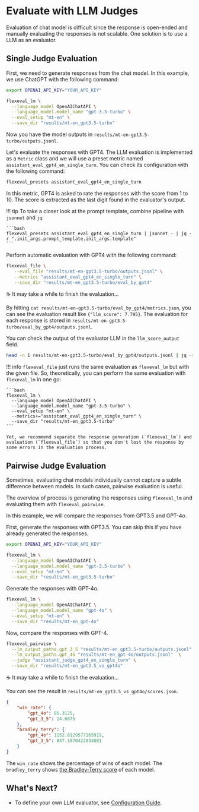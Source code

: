 # Evaluate with LLM Judges

Evaluation of chat model is difficult since the response is open-ended and manually evaluating the responses is not scalable.
One solution is to use a LLM as an evaluator.

## Single Judge Evaluation

First, we need to generate responses from the chat model.
In this example, we use ChatGPT with the following command:

```bash
export OPENAI_API_KEY="YOUR_API_KEY"

flexeval_lm \
  --language_model OpenAIChatAPI \
  --language_model.model_name "gpt-3.5-turbo" \
  --eval_setup "mt-en" \
  --save_dir "results/mt-en_gpt3.5-turbo"
```

Now you have the model outputs in `results/mt-en-gpt3.5-turbo/outputs.jsonl`.

Let's evaluate the responses with GPT4.
The LLM evaluation is implemented as a `Metric` class and we will use a preset metric named `assistant_eval_gpt4_en_single_turn`.
You can check its configuration with the following command:

```bash
flexeval_presets assistant_eval_gpt4_en_single_turn
```

In this metric, GPT4 is asked to rate the responses with the score from 1 to 10.
The score is extracted as the last digit found in the evaluator's output.

!!! tip
    To take a closer look at the prompt template, combine pipeline with `jsonnet` and `jq`:

    ```bash
    flexeval_presets assistant_eval_gpt4_en_single_turn | jsonnet - | jq -r ".init_args.prompt_template.init_args.template"
    ```

Perform automatic evaluation with GPT4 with the following command:

```bash
flexeval_file \
   --eval_file "results/mt-en-gpt3.5-turbo/outputs.jsonl" \
   --metrics "assistant_eval_gpt4_en_single_turn" \
   --save_dir "results/mt-en_gpt3.5-turbo/eval_by_gpt4"
```

☕️ It may take a while to finish the evaluation...

By hitting `cat results/mt-en-gpt3.5-turbo/eval_by_gpt4/metrics.json`, you can see the evaluation result like `{"llm_score": 7.795}`.
The evaluation for each response is stored in `results/mt-en-gpt3.5-turbo/eval_by_gpt4/outputs.jsonl`.

You can check the output of the evaluator LLM in the `llm_score_output` field.

```bash
head -n 1 results/mt-en-gpt3.5-turbo/eval_by_gpt4/outputs.jsonl | jq -r ".llm_output"
```

!!! info
    `flexeval_file` just runs the same evaluation as `flexeval_lm` but with the given file.
    So, theoretically, you can perform the same evaluation with `flexeval_lm` in one go:

    ```bash
    flexeval_lm \
      --language_model OpenAIChatAPI \
      --language_model.model_name "gpt-3.5-turbo" \
      --eval_setup "mt-en" \
      --metrics+="assistant_eval_gpt4_en_single_turn" \
      --save_dir "results/mt-en_gpt3.5-turbo"
    ```

    Yet, we recommend separate the response generation (`flexeval_lm`) and evaluation (`flexeval_file`) so that you don't lost the response by some errors in the evaluation process.

## Pairwise Judge Evaluation

Sometimes, evaluating chat models individually cannot capture a subtle difference between models.
In such cases, pairwise evaluation is useful.

The overview of process is generating the responses using `flexeval_lm` and evaluating them with `flexeval_pairwise`.

In this example, we will compare the responses from GPT3.5 and GPT-4o.

First, generate the responses with GPT3.5.
You can skip this if you have already generated the responses.

```bash
export OPENAI_API_KEY="YOUR_API_KEY"

flexeval_lm \
  --language_model OpenAIChatAPI \
  --language_model.model_name "gpt-3.5-turbo" \
  --eval_setup "mt-en" \
  --save_dir "results/mt-en_gpt3.5-turbo"
```

Generate the responses with GPT-4o.

```bash
flexeval_lm \
  --language_model OpenAIChatAPI \
  --language_model.model_name "gpt-4o" \
  --eval_setup "mt-en" \
  --save_dir "results/mt-en_gpt-4o"
```

Now, compare the responses with GPT-4.

```bash
flexeval_pairwise \
  --lm_output_paths.gpt_3_5 "results/mt-en_gpt3.5-turbo/outputs.jsonl"  \
  --lm_output_paths.gpt_4o "results/mt-en_gpt-4o/outputs.jsonl"  \
  --judge "assistant_judge_gpt4_en_single_turn" \
  --save_dir "results/mt-en_gpt3.5_vs_gpt4o"
```

☕️ It may take a while to finish the evaluation...

You can see the result in `results/mt-en_gpt3.5_vs_gpt4o/scores.json`.

```json
{
    "win_rate": {
        "gpt_4o": 85.3125,
        "gpt_3_5": 14.6875
    },
    "bradley_terry": {
        "gpt_4o": 1152.8129577165919,
        "gpt_3_5": 847.1870422834081
    }
}
```

The `win_rate` shows the percentage of wins of each model.
The `bradley_terry` shows [the Bradley-Terry score](https://en.wikipedia.org/wiki/Bradley%E2%80%93Terry_model) of each model.

## What's Next?

* To define your own LLM evaluator, see [Configuration Guide](../configuration_guide.md).
